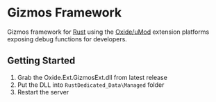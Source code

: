 # Gizmos Framework
Gizmos framework for [Rust](https://store.steampowered.com/app/252490/Rust/) using the [Oxide/uMod](https://umod.org) extension platforms exposing debug functions for developers.

## Getting Started
1. Grab the Oxide.Ext.GizmosExt.dll from latest release
2. Put the DLL into `RustDedicated_Data\Managed` folder
3. Restart the server
